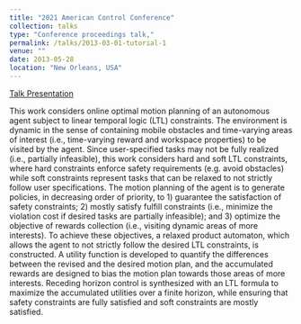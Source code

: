 ```yaml
---
title: "2021 American Control Conference"
collection: talks
type: "Conference proceedings talk,"
permalink: /talks/2013-03-01-tutorial-1
venue: ""
date: 2013-05-28
location: "New Orleans, USA"
---
```


[Talk Presentation](https://www.youtube.com/watch?v=smDZaBf0KZk)

This work considers online optimal motion planning of an autonomous
agent subject to linear temporal logic (LTL) constraints. The environment
is dynamic in the sense of containing mobile obstacles and time-varying
areas of interest (i.e., time-varying reward and workspace properties)
to be visited by the agent. Since user-specified tasks may not be
fully realized (i.e., partially infeasible), this work considers hard
and soft LTL constraints, where hard constraints enforce safety requirements
(e.g. avoid obstacles) while soft constraints represent tasks that
can be relaxed to not strictly follow user specifications. The motion
planning of the agent is to generate policies, in decreasing order
of priority, to 1) guarantee the satisfaction of safety constraints;
2) mostly satisfy fulfill constraints (i.e., minimize
the violation cost if desired tasks are partially infeasible); and
3) optimize the objective of rewards collection (i.e., visiting dynamic
areas of more interests). To achieve these objectives, a relaxed product
automaton, which allows the agent to not strictly follow the desired
LTL constraints, is constructed. A utility function is developed to
quantify the differences between the revised and the desired motion
plan, and the accumulated rewards are designed to bias the motion
plan towards those areas of more interests. Receding horizon control
is synthesized with an LTL formula to maximize the accumulated utilities
over a finite horizon, while ensuring that safety constraints are
fully satisfied and soft constraints are mostly satisfied. 
